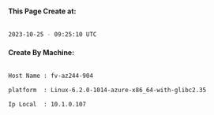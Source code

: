 
   
#### This Page Create at:

```bash

2023-10-25 - 09:25:10 UTC

```

#### Create By Machine:

```bash

Host Name : fv-az244-904

platform  : Linux-6.2.0-1014-azure-x86_64-with-glibc2.35

Ip Local  : 10.1.0.107

```

